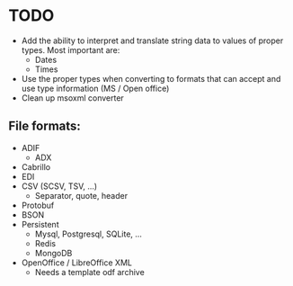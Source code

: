 # TODO

* Add the ability to interpret and translate string data to values of proper types. Most important are:
    * Dates
    * Times
* Use the proper types when converting to formats that can accept and use type information (MS / Open office)
* Clean up msoxml converter

## File formats:

* ADIF
    * ADX
* Cabrillo
* EDI
* CSV (SCSV, TSV, ...)
    * Separator, quote, header
* Protobuf
* BSON
* Persistent
    * Mysql, Postgresql, SQLite, ...
    * Redis
    * MongoDB
* OpenOffice / LibreOffice XML
    * Needs a template odf archive
